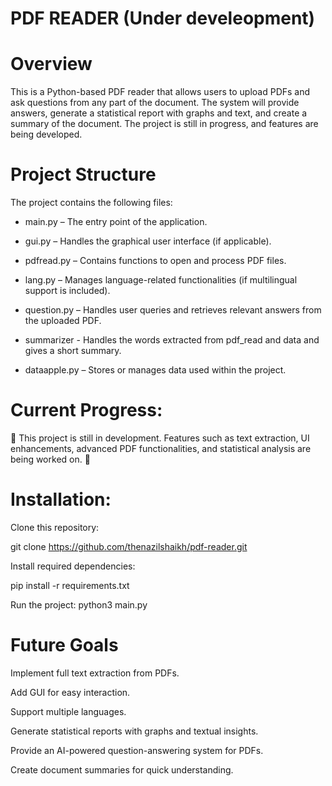 # PDF READER (Under develeopment)
# Overview

This is a Python-based PDF reader that allows users to upload PDFs and ask questions from any part of the document. The system will provide answers, generate a statistical report with graphs and text, and create a summary of the document. The project is still in progress, and features are being developed.

# Project Structure

The project contains the following files:

- main.py – The entry point of the application.

- gui.py – Handles the graphical user interface (if applicable).

- pdfread.py – Contains functions to open and process PDF files.

- lang.py – Manages language-related functionalities (if multilingual support is included).

- question.py – Handles user queries and retrieves relevant answers from the uploaded PDF.

- summarizer - Handles the words extracted from pdf_read and data and gives a short summary.
  
- dataapple.py – Stores or manages data used within the project.

 # Current Progress: 

🚧 This project is still in development. Features such as text extraction, UI enhancements, advanced PDF functionalities, and statistical analysis are being worked on. 🚧

# Installation:

Clone this repository:

git clone https://github.com/thenazilshaikh/pdf-reader.git

Install required dependencies:

pip install -r requirements.txt

Run the project:
python3 main.py

# Future Goals

Implement full text extraction from PDFs.

Add GUI for easy interaction.

Support multiple languages.

Generate statistical reports with graphs and textual insights.

Provide an AI-powered question-answering system for PDFs.

Create document summaries for quick understanding.
